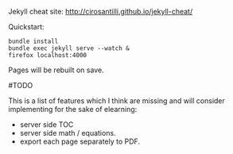 Jekyll cheat site: <http://cirosantilli.github.io/jekyll-cheat/>

Quickstart:

    bundle install
    bundle exec jekyll serve --watch &
    firefox localhost:4000

Pages will be rebuilt on save.

#TODO

This is a list of features which I think are missing and will consider implementing for the sake of elearning:

- server side TOC
- server side math / equations.
- export each page separately to PDF.
